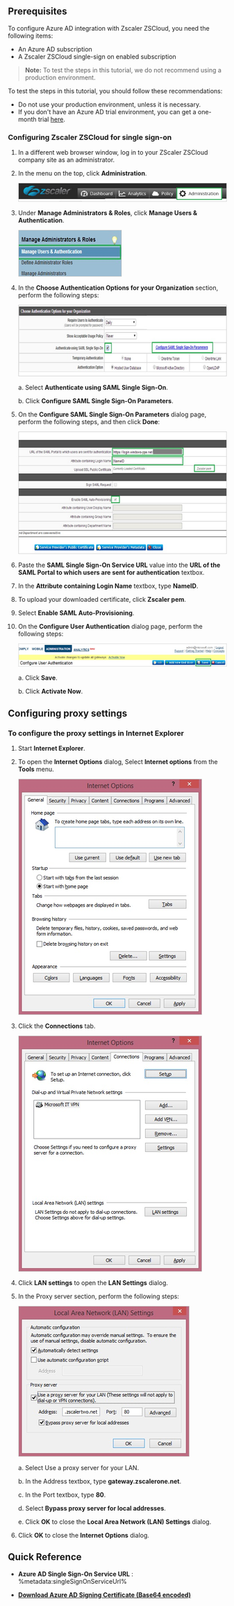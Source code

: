 
## Prerequisites

To configure Azure AD integration with Zscaler ZSCloud, you need the following items:

- An Azure AD subscription
- A Zscaler ZSCloud single-sign on enabled subscription

> **Note:**
> To test the steps in this tutorial, we do not recommend using a production environment.

To test the steps in this tutorial, you should follow these recommendations:

- Do not use your production environment, unless it is necessary.
- If you don't have an Azure AD trial environment, you can get a one-month trial [here](https://azure.microsoft.com/pricing/free-trial/).

### Configuring Zscaler ZSCloud for single sign-on

1. In a different web browser window, log in to your ZScaler ZSCloud company site as an administrator.

2. In the menu on the top, click **Administration**.
   
   ![Administration](./media/IC800206.png "Administration")

3. Under **Manage Administrators & Roles**, click **Manage Users & Authentication**.   
   			
	![Manage Users & Authentication](./media/IC800207.png "Manage Users & Authentication")

4. In the **Choose Authentication Options for your Organization** section, perform the following steps:   
   				
	![Authentication](./media/IC800208.png "Authentication")
   
    a. Select **Authenticate using SAML Single Sign-On**.

    b. Click **Configure SAML Single Sign-On Parameters**.
  
5.  On the **Configure SAML Single Sign-On Parameters** dialog page, perform the following steps, and then click **Done**:   
   
	![Single Sign-On](./media/IC800209.png "Single Sign-On")
   
6. Paste the **SAML Single Sign-On Service URL** value into the **URL of the SAML Portal to which users are sent for authentication** textbox.

7. In the **Attribute containing Login Name** textbox, type **NameID**.

8. To upload your downloaded certificate, click **Zscaler pem**.

9. Select **Enable SAML Auto-Provisioning**.

10. On the **Configure User Authentication** dialog page, perform the following steps:

    ![Administration](./media/IC800210.png "Administration")
    
    a. Click **Save**.

    b. Click **Activate Now**.

## Configuring proxy settings
### To configure the proxy settings in Internet Explorer
1. Start **Internet Explorer**.
2. To open the **Internet Options** dialog, Select **Internet options** from the **Tools** menu.   
  	
	 ![Internet Options](./media/IC769492.png "Internet Options")

3. Click the **Connections** tab.   
  
	 ![Connections](./media/IC769493.png "Connections")

4. Click **LAN settings** to open the **LAN Settings** dialog.

5. In the Proxy server section, perform the following steps:   
   
	![Proxy server](./media/IC769494.png "Proxy server")

    a. Select Use a proxy server for your LAN.

    b. In the Address textbox, type **gateway.zscalerone.net**.

    c. In the Port textbox, type **80**.

    d. Select **Bypass proxy server for local addresses**.

    e. Click **OK** to close the **Local Area Network (LAN) Settings** dialog.

6. Click **OK** to close the **Internet Options** dialog.


## Quick Reference

* **Azure AD Single Sign-On Service URL** : %metadata:singleSignOnServiceUrl%

* **[Download Azure AD Signing Certificate (Base64 encoded)](%metadata:certificateDownloadBase64Url%)**


